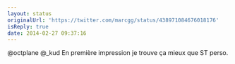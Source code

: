 ```yaml
---
layout: status
originalUrl: 'https://twitter.com/marcgg/status/438971084676018176'
isReply: true
date: 2014-02-27 09:37:16
---
```


@octplane @_kud En première impression je trouve ça mieux que ST perso.
